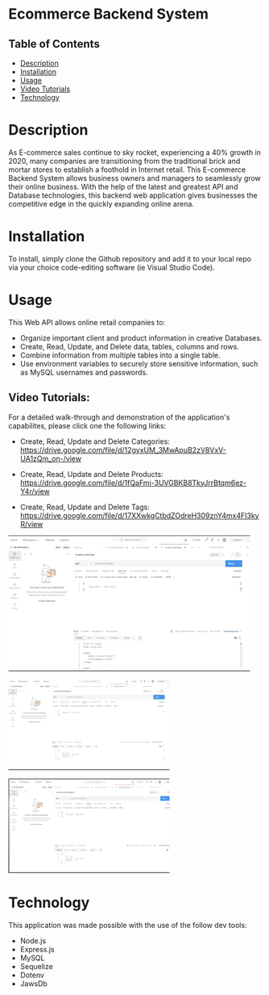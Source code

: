 # Ecommerce Backend System

## Table of Contents
- [Description](#description)
- [Installation](#installation)
- [Usage](#usage)
- [Video Tutorials](#video-tutorials)
- [Technology](#technology)


# Description
As E-commerce sales continue to sky rocket, experiencing a 40% growth in 2020, many companies are transitioning from the traditional brick and mortar stores to establish a foothold in Internet retail. This E-commerce Backend System allows business owners and managers to seamlessly grow their online business. With the help of the latest and greatest API and Database technologies, this backend web application gives businesses the competitive edge in the quickly expanding online arena. 




# Installation
To install, simply clone the Github repository and add it to your local repo via your choice code-editing software (ie Visual Studio Code).




# Usage
This Web API allows online retail companies to:
* Organize important client and product information in creative Databases.
* Create, Read, Update, and Delete data, tables, columns and rows.
* Combine information from multiple tables into a single table.
* Use environment variables to securely store sensitive information, such as MySQL usernames and passwords.


## Video Tutorials:
For a detailed walk-through and demonstration of the application's capabilites, please click one the following links:

* Create, Read, Update and Delete Categories:
https://drive.google.com/file/d/12gyxUM_3MwApuB2zV8VxV-UA1zQm_on-/view

* Create, Read, Update and Delete Products:
https://drive.google.com/file/d/1fQaFmi-3UVGBKB8TkyJrrBtqm6ez-Y4r/view

* Create, Read, Update and Delete Tags:
https://drive.google.com/file/d/17XXwkgCtbdZOdreH309znY4mx4FI3kyR/view

![Show All Tags](./assets/gifs/tags.gif)


![Update Tags](./assets/gifs/update.gif)


![Delete Tags](./assets/gifs/delete.gif)

# Technology
This application was made possible with the use of the follow dev tools:
* Node.js
* Express.js
* MySQL
* Sequelize
* Dotenv
* JawsDb
